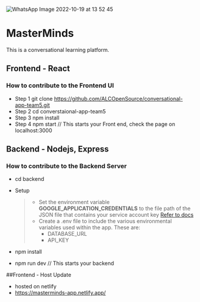 ![WhatsApp Image 2022-10-19 at 13 52 45](https://user-images.githubusercontent.com/20986115/199785166-1d9e3367-da7f-40b2-8d36-e2bc0f3bc735.jpg)
# MasterMinds
This is a conversational learning platform.

## Frontend - React
### How to contribute to the Frontend UI
- Step 1    git clone https://github.com/ALCOpenSource/conversational-app-team5.git
- Step 2    cd converstaional-app-team5 
- Step 3    npm install 
- Step 4    npm start  // This starts your Front end, check the page on localhost:3000

## Backend - Nodejs, Express
### How to contribute to the Backend Server
- cd backend 
- Setup

	> - Set the environment variable **GOOGLE_APPLICATION_CREDENTIALS** to the file path of the JSON file that contains your service account key [Refer to docs](https://firebase.google.com/docs/admin/setup#initialize-sdk)
	> - Create a .env file to include the various environmental variables used within the app. These are:
	>	- DATABASE_URL
	>	- API_KEY
	
- npm install 
- npm run dev // This starts your backend 


##Frontend - Host Update 
- hosted on netlify 
- https://masterminds-app.netlify.app/